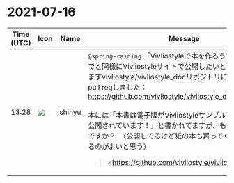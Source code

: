 # 2021-07-16

|Time (UTC)|Icon|Name|Message|
|---|---|---|---|
|13:28|![](https://avatars.slack-edge.com/2018-04-27/354445776386_e258f5ed5ba887b08668_72.jpg)|shinyu|`@spring-raining` 「Vivliostyleで本を作ろうVol.5」をVol.4までと同様にVivliostyleサイトで公開したいと思います。<br>まずvivliostyle/vivliostyle_docリポジトリにvol.5を追加するpull reqしました： <https://github.com/vivliostyle/vivliostyle_doc/pull/8><br><br>本には「本書は電子版がVivliostyleサンプルページに全篇が公開されています！」と書かれてますが、もう公開してよいですか？　（公開してるけど紙の本も買ってくださいと宣伝するのがよいと思う）<br><blockquote><https://github.com/vivliostyle/vivliostyle_doc/pull/8|#8 add vivliostyle-user-group-vol5></blockquote>|
